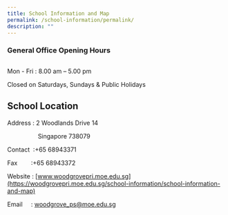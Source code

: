 ```yaml
---
title: School Information and Map
permalink: /school-information/permalink/
description: ""
---
```

### General Office Opening Hours

##

Mon - Fri : 8.00 am – 5.00 pm

Closed on Saturdays, Sundays & Public Holidays

##   

## School Location

Address :     2 Woodlands Drive 14 

                     Singapore 738079

Contact  :+65 68943371

Fax         :+65 68943372

Website : [www.woodgrovepri.moe.edu.sg](https://woodgrovepri.moe.edu.sg/school-information/school-information-and-map)

Email     : [woodgrove\_ps@moe.edu.sg](mailto:woodgrove_ps@moe.edu.sg)